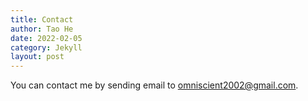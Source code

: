 ```yaml
---
title: Contact
author: Tao He
date: 2022-02-05
category: Jekyll
layout: post
---
```


You can contact me by sending email to omniscient2002@gmail.com.
